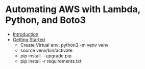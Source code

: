 # Automating AWS with Lambda, Python, and Boto3

- [Introduction](Chapter-01/README.md)
- [Getting Started](Chapter-02/README.md)
  - Create Virtual env: python3 -m venv venv
  - source venv/bin/activate
  - pip install --upgrade pip
  - pip install -r requirements.txt
